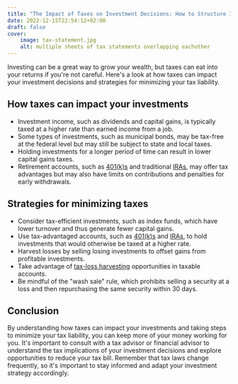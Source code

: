 ```yaml
---
title: "The Impact of Taxes on Investment Decisions: How to Structure Investments to Minimize Tax Liability"
date: 2022-12-15T22:54:12+02:00
draft: false
cover:
    image: tax-statement.jpg
    alt: multiple sheets of tax statements overlapping eachother
---
```


Investing can be a great way to grow your wealth, but taxes can eat into your returns if you're not careful. Here's a look at how taxes can impact your investment decisions and strategies for minimizing your tax liability.

## How taxes can impact your investments

- Investment income, such as dividends and capital gains, is typically taxed at a higher rate than earned income from a job.
- Some types of investments, such as municipal bonds, may be tax-free at the federal level but may still be subject to state and local taxes.
- Holding investments for a longer period of time can result in lower capital gains taxes.
- Retirement accounts, such as [401(k)s](https://en.wikipedia.org/wiki/401(k)) and traditional [IRAs](https://en.wikipedia.org/wiki/Individual_retirement_account), may offer tax advantages but may also have limits on contributions and penalties for early withdrawals.

## Strategies for minimizing taxes

- Consider tax-efficient investments, such as index funds, which have lower turnover and thus generate fewer capital gains.
- Use tax-advantaged accounts, such as [401(k)s](https://en.wikipedia.org/wiki/401(k)) and [IRAs](https://en.wikipedia.org/wiki/Individual_retirement_account), to hold investments that would otherwise be taxed at a higher rate.
- Harvest losses by selling losing investments to offset gains from profitable investments.
- Take advantage of [tax-loss harvesting](https://www.investopedia.com/terms/t/taxgainlossharvesting.asp) opportunities in taxable accounts.
- Be mindful of the "wash sale" rule, which prohibits selling a security at a loss and then repurchasing the same security within 30 days.

## Conclusion

By understanding how taxes can impact your investments and taking steps to minimize your tax liability, you can keep more of your money working for you. It's important to consult with a tax advisor or financial advisor to understand the tax implications of your investment decisions and explore opportunities to reduce your tax bill. Remember that tax laws change frequently, so it's important to stay informed and adapt your investment strategy accordingly.

